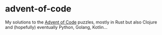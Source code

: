 # advent-of-code

My solutions to the [Advent of Code](https://adventofcode.com/) puzzles, mostly in Rust but also Clojure and (hopefully)
eventually Python, Golang, Kotlin...

